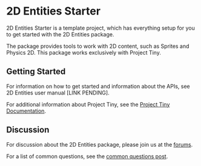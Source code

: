 # 2D Entities Starter

2D Entities Starter is a template project, which has everything setup for you to get started with the 2D Entities package.

The package provides tools to work with 2D content, such as Sprites and Physics 2D. This package works exclusively with Project Tiny.

## Getting Started

For information on how to get started and information about the APIs, see 2D Entities user manual [LINK PENDING].

For additional information about Project Tiny, see the [Project Tiny Documentation](https://docs.google.com/document/d/1A8hen2hLFY5FLkC5gd3JP2Z-IpHfnAX-CpYLK3aOdwA).

## Discussion

For discussion about the 2D Entities package, please join us at the [forums](https://forum.unity.com/threads/first-batch-of-2d-features-for-project-tiny-is-now-available.830652/). 

For a list of common questions, see the [common questions post](https://forum.unity.com/threads/2d-entities-common-questions.838729/).
